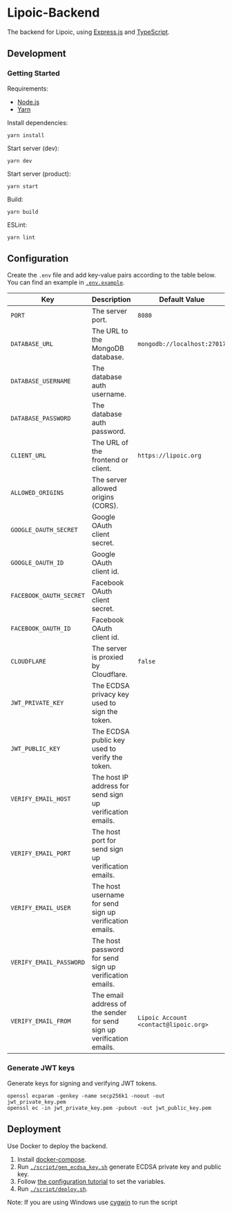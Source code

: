 # Lipoic-Backend

The backend for Lipoic, using [Express.js](https://expressjs.com/) and [TypeScript](https://www.typescriptlang.org/).

## Development

### Getting Started

Requirements:
- [Node.js](https://nodejs.org)
- [Yarn](https://yarnpkg.com/getting-started/install)

Install dependencies:
```shell
yarn install
```

Start server (dev):
```shell
yarn dev
```

Start server (product):
```shell
yarn start
```

Build:
```shell
yarn build
```

ESLint:
```shell
yarn lint
```

## Configuration

Create the `.env` file and add key-value pairs according to the table below.
You can find an example in [`.env.example`](.env.example).

| Key                     | Description                                                           | Default Value                         |
| ----------------------- | --------------------------------------------------------------------- | ------------------------------------- |
| `PORT`                  | The server port.                                                      | `8080`                                |
| `DATABASE_URL`          | The URL to the MongoDB database.                                      | `mongodb://localhost:27017`           |
| `DATABASE_USERNAME`     | The database auth username.                                           |                                       |
| `DATABASE_PASSWORD`     | The database auth password.                                           |                                       |
| `CLIENT_URL`            | The URL of the frontend or client.                                    | `https://lipoic.org`                  |
| `ALLOWED_ORIGINS`       | The server allowed origins (CORS).                                    |                                       |
| `GOOGLE_OAUTH_SECRET`   | Google OAuth client secret.                                           |                                       |
| `GOOGLE_OAUTH_ID`       | Google OAuth client id.                                               |                                       |
| `FACEBOOK_OAUTH_SECRET` | Facebook OAuth client secret.                                         |                                       |
| `FACEBOOK_OAUTH_ID`     | Facebook OAuth client id.                                             |                                       |
| `CLOUDFLARE`            | The server is proxied by Cloudflare.                                  | `false`                               |
| `JWT_PRIVATE_KEY`       | The ECDSA privacy key used to sign the token.                         |                                       |
| `JWT_PUBLIC_KEY`        | The ECDSA public key used to verify the token.                        |                                       |
| `VERIFY_EMAIL_HOST`     | The host IP address for send sign up verification emails.             |                                       |
| `VERIFY_EMAIL_PORT`     | The host port for send sign up verification emails.                   |                                       |
| `VERIFY_EMAIL_USER`     | The host username for send sign up verification emails.               |                                       |
| `VERIFY_EMAIL_PASSWORD` | The host password for send sign up verification emails.               |                                       |
| `VERIFY_EMAIL_FROM`     | The email address of the sender for send sign up verification emails. | `Lipoic Account <contact@lipoic.org>` |

### Generate JWT keys
Generate keys for signing and verifying JWT tokens.

```shell
openssl ecparam -genkey -name secp256k1 -noout -out jwt_private_key.pem
openssl ec -in jwt_private_key.pem -pubout -out jwt_public_key.pem
```

## Deployment
Use Docker to deploy the backend.
1. Install [docker-compose](https://docs.docker.com/compose/install/).
2. Run [`./script/gen_ecdsa_key.sh`](./script/gen_ecdsa_key.sh) generate ECDSA private key and public key.
3. Follow [the configuration tutorial](#configuration) to set the variables.
4. Run [`./script/deploy.sh`](./script/deploy.sh).

Note: If you are using Windows use [cygwin](https://www.cygwin.com) to run the script
